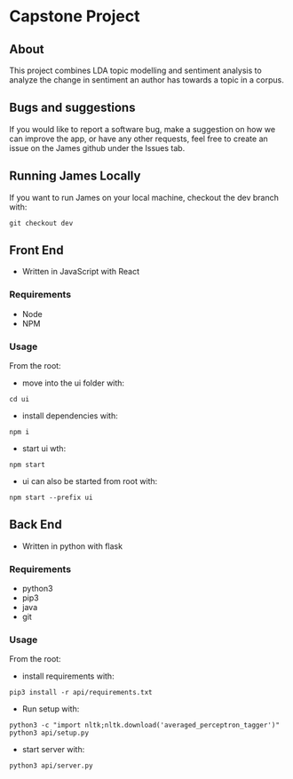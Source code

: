 # Capstone Project

## About

This project combines LDA topic modelling and sentiment analysis to analyze the change in sentiment an author has towards a topic in a corpus.

## Bugs and suggestions

If you would like to report a software bug, make a suggestion on how we can improve the app, or have any other requests, feel free to create an issue on the James github under the Issues tab.

## Running James Locally

If you want to run James on your local machine, checkout the dev branch with:

```code
git checkout dev
```

## Front End

- Written in JavaScript with React

### Requirements

- Node
- NPM

### Usage

From the root:

- move into the ui folder with:

```code
cd ui
```

- install dependencies with:

```code
npm i
```

- start ui wth:

```code
npm start
```

- ui can also be started from root with:
```code
npm start --prefix ui
```

## Back End

- Written in python with flask

### Requirements

- python3
- pip3
- java
- git

### Usage

From the root:

- install requirements with:

```code
pip3 install -r api/requirements.txt
```

- Run setup with:

```code
python3 -c "import nltk;nltk.download('averaged_perceptron_tagger')"
python3 api/setup.py
```

- start server with:

```code
python3 api/server.py
```

